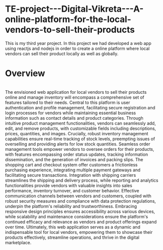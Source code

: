 # TE-project---Digital-Vikreta---A-online-platform-for-the-local-vendors-to-sell-their-products
This is my third year project. In this project we had developed a web app using reactjs and nodejs in order to create a online platform where local vendors can sell their product locally as well as globally.
<br>
# Overview
<br>
The envisioned web application for local vendors to sell their products online and manage inventory will encompass a comprehensive set of features tailored to their needs. Central to this platform is user authentication and profile management, facilitating secure registration and login processes for vendors while maintaining essential business information such as contact details and product categories. Through intuitive product management functionalities, vendors can seamlessly add, edit, and remove products, with customizable fields including descriptions, prices, quantities, and images. Crucially, robust inventory management capabilities ensure real-time tracking of stock levels, preempting issues of overselling and providing alerts for low stock quantities. Seamless order management tools empower vendors to oversee orders for their products, with features encompassing order status updates, tracking information dissemination, and the generation of invoices and packing slips. The shopping cart and checkout system offer customers a frictionless purchasing experience, integrating multiple payment gateways and facilitating secure transactions. Integration with shipping carriers streamlines the shipping and delivery process, while reporting and analytics functionalities provide vendors with valuable insights into sales performance, inventory turnover, and customer behavior. Effective communication channels between vendors and customers, coupled with robust security measures and compliance with data protection regulations, underpin the platform's reliability and trustworthiness. Embracing responsive design principles ensures accessibility across various devices, while scalability and maintenance considerations ensure the platform's continued efficacy and relevance as vendors and product offerings expand over time. Ultimately, this web application serves as a dynamic and indispensable tool for local vendors, empowering them to showcase their products effectively, streamline operations, and thrive in the digital marketplace.
